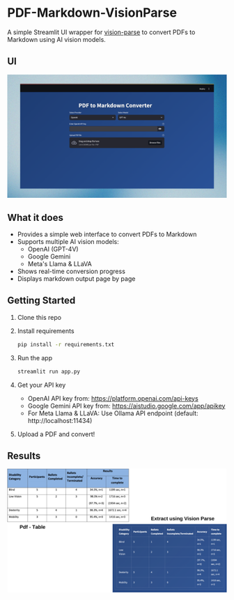 # PDF-Markdown-VisionParse
A simple Streamlit UI wrapper for [vision-parse](https://github.com/iamarunbrahma/vision-parse) to convert PDFs to Markdown using AI vision models.

## UI
![PDF to Markdown Conversion Interface](https://github.com/lesteroliver911/pdf-markdown-visionparse/blob/main/pdf-markdown-vision-parse-one.png)


## What it does
- Provides a simple web interface to convert PDFs to Markdown
- Supports multiple AI vision models:
  - OpenAI (GPT-4V)
  - Google Gemini
  - Meta's Llama & LLaVA
- Shows real-time conversion progress
- Displays markdown output page by page

## Getting Started
1. Clone this repo

2. Install requirements
   ```bash
   pip install -r requirements.txt
   ```

3. Run the app
   ```bash
   streamlit run app.py
   ```

4. Get your API key
   - OpenAI API key from: https://platform.openai.com/api-keys
   - Google Gemini API key from: https://aistudio.google.com/app/apikey
   - For Meta Llama & LLaVA: Use Ollama API endpoint (default: http://localhost:11434)

5. Upload a PDF and convert!

## Results
![PDF to Markdown Conversion Interface](https://raw.githubusercontent.com/lesteroliver911/pdf-markdown-visionparse/main/pdf-markdown-vision-parse.png)


